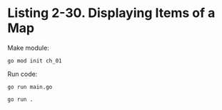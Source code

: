 # Listing 2-30. Displaying Items of a Map

Make module:

```
go mod init ch_01 
```

Run code:

```
go run main.go
```

```
go run .
```
